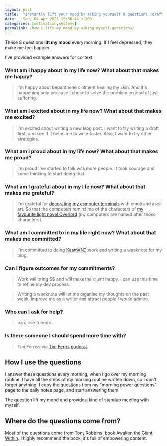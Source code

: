 ```yaml
---
layout: post
title:  "Instantly lift your mood by asking yourself 8 questions (draft)"
date:   Sun, 04 Apr 2021 19:56:44 +1200
categories: [motivation,systems]
permalink: /how-i-lift-my-mood-by-asking-myself-questions/
---
```


These 8 questions **lift my mood** every morning. If I feel depressed, they make
me feel happier.

I've provided example answers for context.

### What am I happy about in my life now? What about that makes me happy?
> I'm happy about bepanthene ointment healing my skin. And it's happening only
  because I chose to solve the problem instead of just suffering.

### What am I excited about in my life now? What about that makes me excited?
> I'm excited about writing a new blog post. I want to try writing a draft
> first, and see if it helps me to write faster. Also, I want to try other
> strategies.

### What am I proud about in my life now? What about that makes me proud?
> I'm proud I've started to talk with more people. It took courage and some
> thinking to start doing that.

### What am I grateful about in my life now? What about that makes me grateful?
> I'm grateful for [decorating my computer terminals](/weeknote/linux/2021/03/07/weeknote-w9-2021.html#emoji-in-terminal) with emoji and ascii art. So
> that the computers remind me of the characters of [my favourite light novel
Overlord](https://overlordmaruyama.fandom.com/wiki/Overlord_(Novel_Series)) (my
> computers are named after those characters). <link>

### What am I committed to in my life right now? What about that makes me committed?
> I'm committed to doing [KasmVNC](https://github.com/kasmtech/KasmVNC) work and writing a weeknote for my blog.

### Can I figure outcomes for my commitments?
> Work will bring $$ and will make the client happy. I can use this time to
> refine my dev process.

> Writing a weeknote will let me organise my thoughts on the past week, improve
> me as a writer and attract people I would admire.

### Who can I ask for help?
> \<a close friend\>.

### Is there someone I should spend more time with?
> Tim Ferriss via [Tim Ferris podcast](https://tim.blog/podcast/).

## How I use the questions

I answer these questions every morning, when I go over my morning routine. I
have all the steps of my morning routine written down, so I don't forget
anything.
I copy the questions from my "morning power questions" page to the daily notes
page, and start answering them.

The question lift my mood and provide a kind of standup meeting with myself.

## Where do the questions come from?

Most of the questions come from Tony Robbins' book [Awaken the Giant
Within](https://www.goodreads.com/book/show/180116.Awaken_the_Giant_Within?ac=1&from_search=true&qid=YRN1pWVUkI&rank=1). I highly recommend the book, it's full of empowering content.
